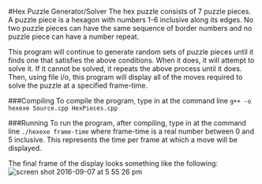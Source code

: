 #Hex Puzzle Generator/Solver
The hex puzzle consists of 7 puzzle pieces. A puzzle piece is a hexagon with
numbers 1-6 inclusive along its edges.  No two puzzle pieces can have the same
sequence of border numbers and no puzzle piece can have a number repeat.

This program will continue to generate random sets of puzzle pieces until it
finds one that satisfies the above conditions.  When it does, it will attempt to
solve it.  If it cannot be solved, it repeats the above process until it does.
Then, using file i/o, this program will display all of the moves required to 
solve the puzzle at a specified frame-time.

###Compiling
To compile the program, type in at the command line 
`g++ -o hexexe Source.cpp HexPieces.cpp` 

###Running
To run the program, after compiling, type in at the command line 
`./hexexe frame-time`
where frame-time is a real number between 0 and 5 inclusive.  This represents 
the time per frame at which a move will be displayed.

The final frame of the display looks something like the following:
![screen shot 2016-09-07 at 5 55 26 pm](https://cloud.githubusercontent.com/assets/18255295/18333391/64782b86-7523-11e6-8c69-8bdd81b2e208.png)
